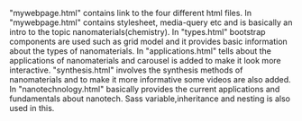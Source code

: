 "mywebpage.html" contains  link to the four different html files.
In "mywebpage.html" contains stylesheet, media-query etc and is basically an intro to the topic nanomaterials(chemistry).
In "types.html" bootstrap components are used such as grid model and it provides basic information about the types of 
nanomaterials.
In "applications.html" tells about the applications of nanomaterials and carousel is added to make it look more interactive.
"synthesis.html" involves the synthesis methods of nanomaterials and to make it more informative some videos are also added.
In "nanotechnology.html" basically provides the current applications and fundamentals about nanotech. Sass variable,inheritance 
and nesting is also used in this.